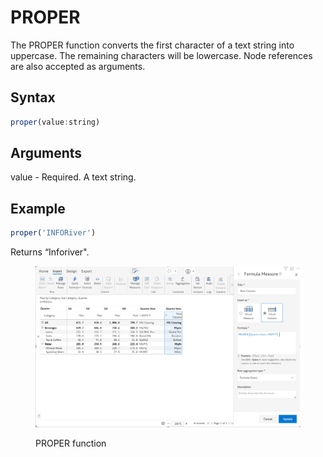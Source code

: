 # PROPER

The PROPER function converts the first character of a text string into uppercase. The remaining characters will be lowercase. Node references are also accepted as arguments.

## Syntax

```javascript
proper(value:string)
```

## Arguments

value - Required. A text string.

## Example

```javascript
proper('INFORiver')
```

Returns “Inforiver".

<figure><img src="../../.gitbook/assets/image (224).png" alt=""><figcaption><p>PROPER function</p></figcaption></figure>
